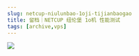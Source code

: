 ```yaml
---
slug: netcup-niulunbao-1oji-tijianbaogao
title: 留档｜NETCUP 纽伦堡 1o机 性能测试
tags: [archive,vps]
---
```

<!-- truncate -->

![](https://report.check.place/ip/3R43M1DSZ.svg)
